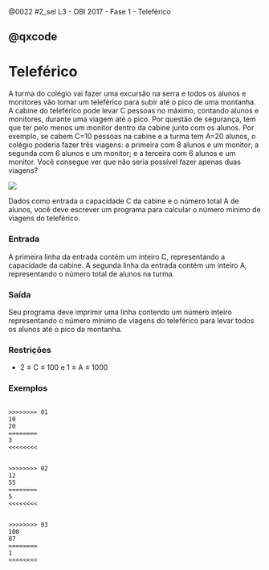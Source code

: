 @0022 #2_sel L3 - OBI 2017 - Fase 1 - Teleférico
## @qxcode

Teleférico
==========

A turma do colégio vai fazer uma excursão na serra e todos os alunos e monitores vão tomar um teleférico para subir até o pico de uma montanha. A cabine do teleférico pode levar C pessoas no máximo, contando alunos e monitores, durante uma viagem até o pico. Por questão de segurança, tem que ter pelo menos um monitor dentro da cabine junto com os alunos. Por exemplo, se cabem C=10 pessoas na cabine e a turma tem A=20 alunos, o colégio poderia fazer três viagens: a primeira com 8 alunos e um monitor; a segunda com 6 alunos e um monitor; e a terceira com 6 alunos e um monitor. Você consegue ver que não seria possível fazer apenas duas viagens?

![](https://raw.githubusercontent.com/qxcodefup/arcade/master/base/0022/capa.jpg)

Dados como entrada a capacidade C da cabine e o número total A de alunos, você deve escrever um programa para calcular o número mínimo de viagens do teleférico.

### Entrada

A primeira linha da entrada contém um inteiro C, representando a capacidade da cabine. A segunda linha da entrada contém um inteiro A, representando o número total de alunos na turma.

### Saída

Seu programa deve imprimir uma linha contendo um número inteiro representando o número mínimo de viagens do teleférico para levar todos os alunos até o pico da montanha.

### Restrições

*   2 ≤ C ≤ 100 e 1 ≤ A ≤ 1000

### Exemplos

```

>>>>>>>> 01
10
20
========
3
<<<<<<<<


>>>>>>>> 02
12
55
========
5
<<<<<<<<


>>>>>>>> 03
100
87
========
1
<<<<<<<<


```
<!---




>>>>>>>> 04
40
10
========
1
<<<<<<<<


>>>>>>>> 05
10
5
========
1
<<<<<<<<

--->
